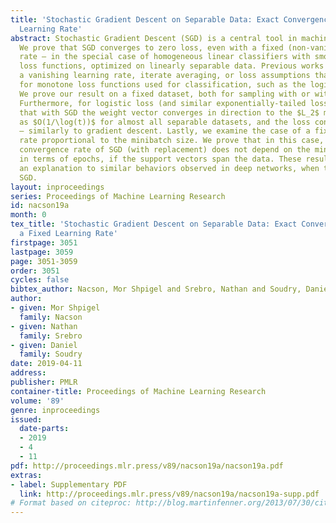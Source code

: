 ```yaml
---
title: 'Stochastic Gradient Descent on Separable Data: Exact Convergence with a Fixed
  Learning Rate'
abstract: Stochastic Gradient Descent (SGD) is a central tool in machine learning.
  We prove that SGD converges to zero loss, even with a fixed (non-vanishing) learning
  rate — in the special case of homogeneous linear classifiers with smooth monotone
  loss functions, optimized on linearly separable data. Previous works assumed either
  a vanishing learning rate, iterate averaging, or loss assumptions that do not hold
  for monotone loss functions used for classification, such as the logistic loss.
  We prove our result on a fixed dataset, both for sampling with or without replacement.
  Furthermore, for logistic loss (and similar exponentially-tailed losses), we prove
  that with SGD the weight vector converges in direction to the $L_2$ max margin vector
  as $O(1/\log(t))$ for almost all separable datasets, and the loss converges as $O(1/t)$
  — similarly to gradient descent. Lastly, we examine the case of a fixed learning
  rate proportional to the minibatch size. We prove that in this case, the asymptotic
  convergence rate of SGD (with replacement) does not depend on the minibatch size
  in terms of epochs, if the support vectors span the data. These results may suggest
  an explanation to similar behaviors observed in deep networks, when trained with
  SGD.
layout: inproceedings
series: Proceedings of Machine Learning Research
id: nacson19a
month: 0
tex_title: 'Stochastic Gradient Descent on Separable Data: Exact Convergence with
  a Fixed Learning Rate'
firstpage: 3051
lastpage: 3059
page: 3051-3059
order: 3051
cycles: false
bibtex_author: Nacson, Mor Shpigel and Srebro, Nathan and Soudry, Daniel
author:
- given: Mor Shpigel
  family: Nacson
- given: Nathan
  family: Srebro
- given: Daniel
  family: Soudry
date: 2019-04-11
address: 
publisher: PMLR
container-title: Proceedings of Machine Learning Research
volume: '89'
genre: inproceedings
issued:
  date-parts:
  - 2019
  - 4
  - 11
pdf: http://proceedings.mlr.press/v89/nacson19a/nacson19a.pdf
extras:
- label: Supplementary PDF
  link: http://proceedings.mlr.press/v89/nacson19a/nacson19a-supp.pdf
# Format based on citeproc: http://blog.martinfenner.org/2013/07/30/citeproc-yaml-for-bibliographies/
---
```

